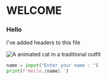 # WELCOME #
### Hello ###

I've added headers to this file

![A animated cat in a traditional outfit](https://octodex.github.com/images/yaktocat.png)
``` python
name = input("Enter your name : ")
print(f'Hello,{name}.')
```
